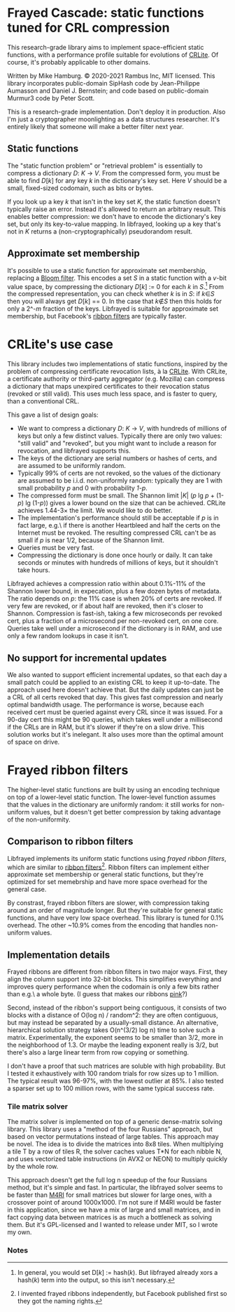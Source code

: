 # Frayed Cascade: static functions tuned for CRL compression

This research-grade library aims to implement space-efficient static functions, with a performance profile suitable for evolutions of [CRLite](https://blog.mozilla.org/security/2020/01/09/crlite-part-2-end-to-end-design/).  Of course, it's probably applicable to other domains.

Written by Mike Hamburg.  © 2020-2021 Rambus Inc, MIT licensed.  This library incorporates public-domain SipHash code by Jean-Philippe Aumasson
and Daniel J. Bernstein; and code based on public-domain Murmur3 code by Peter Scott.

This is a research-grade implementation.  Don't deploy it in production.  Also I'm just a cryptographer moonlighting as a data structures researcher.  It's entirely likely that someone will make a better filter next year.

## Static functions

The "static function problem" or "retrieval problem" is essentially to compress a dictionary *D*: *K* &rarr; *V*.  From the compressed form, you must be able to find *D*\[*k*\] for any key *k* in the dictionary's key set.  Here *V* should be a small, fixed-sized codomain, such as bits or bytes.

If you look up a key *k* that isn't in the key set *K*, the static function doesn't typically raise an error.  Instead it's allowed to return an arbitrary result.  This enables better compression: we don't have to encode the dictionary's key set, but only its key-to-value mapping.  In libfrayed, looking up a key that's not in *K* returns a (non-cryptographically) pseudorandom result.

## Approximate set membership

It's possible to use a static function for approximate set membership, replacing a [Bloom filter](https://en.wikipedia.org/wiki/Bloom_filter).  This encodes a set *S* in a static function with a *v*-bit value space, by compressing the dictionary *D*\[*k*\] := 0 for each *k* in *S*.[^1]  From the compressed representation, you can check whether *k* is in *S*: if *k*&in;*S* then you will always get *D*\[*k*\] == 0.  In the case that *k*&notin;*S* then this holds for only a 2^-*m* fraction of the keys.  Libfrayed is suitable for approximate set membership, but Facebook's [ribbon filters](https://engineering.fb.com/2021/07/09/data-infrastructure/ribbon-filter/) are typically faster.

[^1]: In general, you would set D\[*k*\] := hash(*k*).  But libfrayed already xors a hash(*k*) term into the output, so this isn't necessary.

# CRLite's use case

This library includes two implementations of static functions, inspired by the problem of compressing certificate revocation lists, à la [CRLite](https://blog.mozilla.org/security/2020/01/09/crlite-part-2-end-to-end-design/).  With CRLite, a certificate authority or third-party aggregator (e.g. Mozilla) can compress a dictionary that maps unexpired certificates to their revocation status (revoked or still valid).  This uses much less space, and is faster to query, than a conventional CRL.

This gave a list of design goals:

* We want to compress a dictionary *D*: *K* &rarr; *V*, with hundreds of millions of keys but only a few distinct values.  Typically there are only two values: "still valid" and "revoked", but you might want to include a reason for revocation, and libfrayed supports this.
* The keys of the dictionary are serial numbers or hashes of certs, and are assumed to be uniformly random.
* Typically 99% of certs are not revoked, so the values of the dictionary are assumed to be i.i.d. non-uniformly random: typically they are 1 with small probability *p* and 0 with probability *1-p*.
* The compressed form must be small.  The Shannon limit |*K*| (*p* lg *p* + (1-*p*) lg (1-*p*)) gives a lower bound on the size that can be achieved.  CRLite achieves 1.44-3&times; the limit.  We would like to do better.
* The implementation's performance should still be acceptable if *p* is in fact large, e.g.\ if there is another Heartbleed and half the certs on the Internet must be revoked.  The resulting compressed CRL can't be as small if *p* is near 1/2, because of the Shannon limit.
* Queries must be very fast.
* Compressing the dictionary is done once hourly or daily.  It can take seconds or minutes with hundreds of millions of keys, but it shouldn't take hours.

Libfrayed achieves a compression ratio within about 0.1%-11% of the Shannon lower bound, in expecation, plus a few dozen bytes of metadata.  The ratio depends on *p*: the 11% case is when 20% of certs are revoked.  If very few are revoked, or if about half are revoked, then it's closer to Shannon.  Compression is fast-ish, taking a few microseconds per revoked cert, plus a fraction of a microsecond per non-revoked cert, on one core.  Queries take well under a microsecond if the dictionary is in RAM, and use only a few random lookups in case it isn't.

## No support for incremental updates

We also wanted to support efficient incremental updates, so that each day a small patch could be applied to an existing CRL to keep it up-to-date.  The approach used here doesn't achieve that.  But the daily updates can just be a CRL of all certs revoked that day.  This gives fast compression and nearly optimal bandwidth usage.  The performance is worse, because each received cert must be queried against every CRL since it was issued.  For a 90-day cert this might be 90 queries, which takes well under a millisecond if the CRLs are in RAM, but it's slower if they're on a slow drive.  This solution works but it's inelegant.  It also uses more than the optimal amount of space on drive.

# Frayed ribbon filters

The higher-level static functions are built by using an encoding technique on top of a lower-level static function.  The lower-level function assumes that the values in the dictionary are uniformly random: it still works for non-uniform values, but it doesn't get better compression by taking advantage of the non-uniformity.

## Comparison to ribbon filters

Libfrayed implements its uniform static functions using _frayed ribbon filters_, which are similar to [ribbon filters](https://engineering.fb.com/2021/07/09/data-infrastructure/ribbon-filter/)[^2].    Ribbon filters can implement either approximate set membership or general static functions, but they're optimized for set memebrship and have more space overhead for the general case.

[^2]: I invented frayed ribbons independently, but Facebook published first so they got the naming rights.

By constrast, frayed ribbon filters are slower, with compression taking around an order of magnitude longer.  But they're suitable for general static functions, and have very low space overhead.  This library is tuned for 0.1% overhead.  The other ~10.9% comes from the encoding that handles non-uniform values.

## Implementation details

Frayed ribbons are different from ribbon filters in two major ways.  First, they align the column support into 32-bit blocks.  This simplifies everything and improves query performance when the codomain is only a few bits rather than e.g.\ a whole byte.  (I guess that makes our ribbons [pink](https://en.wikipedia.org/wiki/Pinking_shears)?)

Second, instead of the ribbon's support being contiguous, it consists of two blocks with a distance of O(log n) / random^2: they are often contiguous, but may instead be separated by a usually-small distance.  An alternative, hierarchical solution strategy takes O(n^(3/2) log n) time to solve such a matrix.  Experimentally, the exponent seems to be smaller than 3/2, more in the neighborhood of 1.3.  Or maybe the leading exponent really is 3/2, but there's also a large linear term from row copying or something.

I don't have a proof that such matrices are soluble with high probability.  But I tested it exhaustively with 100 random trials for row sizes up to 1 million.  The typical result was 96-97%, with the lowest outlier at 85%.  I also tested a sparser set up to 100 million rows, with the same typical success rate.

### Tile matrix solver

The matrix solver is implemented on top of a generic dense-matrix solving library.  This library uses a "method of the four Russians" approach, but based on vector permutations instead of large tables.  This approach may be novel.  The idea is to divide the matrices into 8x8 tiles.  When multiplying a tile T by a row of tiles R, the solver caches values T*N for each nibble N, and uses vectorized table instructions (in AVX2 or NEON) to multiply quickly by the whole row.

This approach doesn't get the full log n speedup of the four Russians method, but it's simple and fast.  In particular, the libfrayed solver seems to be faster than [M4RI](https://github.com/malb/m4ri) for small matrices but slower for large ones, with a crossover point of around 1000x1000.  I'm not sure if M4RI would be faster in this application, since we have a mix of large and small matrices, and in fact copying data between matrices is as much a bottleneck as solving them.  But it's GPL-licensed and I wanted to release under MIT, so I wrote my own.

### Notes
